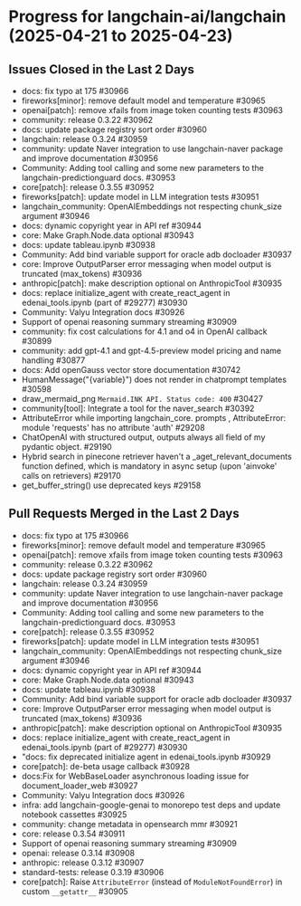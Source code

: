# Progress for langchain-ai/langchain (2025-04-21 to 2025-04-23)


## Issues Closed in the Last 2 Days
- docs: fix typo at 175 #30966
- fireworks[minor]: remove default model and temperature #30965
- openai[patch]: remove xfails from image token counting tests #30963
- community: release 0.3.22 #30962
- docs: update package registry sort order #30960
- langchain: release 0.3.24 #30959
- community: update Naver integration to use langchain-naver package and improve documentation #30956
- Community: Adding tool calling and some new parameters to the langchain-predictionguard docs. #30953
- core[patch]: release 0.3.55 #30952
- fireworks[patch]: update model in LLM integration tests #30951
- langchain_community: OpenAIEmbeddings not respecting chunk_size argument #30946
- docs: dynamic copyright year in API ref #30944
- core: Make Graph.Node.data optional #30943
- docs: update tableau.ipynb #30938
- Community: Add bind variable support for oracle adb docloader #30937
- core: Improve OutputParser error messaging when model output is truncated (max_tokens) #30936
- anthropic[patch]: make description optional on AnthropicTool #30935
- docs: replace initialize_agent with create_react_agent in edenai_tools.ipynb (part of #29277) #30930
- Community: Valyu Integration docs #30926
- Support of openai reasoning summary streaming #30909
- community: fix cost calculations for 4.1 and o4 in OpenAI callback #30899
- community: add gpt-4.1 and gpt-4.5-preview model pricing and name handling #30877
- docs: Add openGauss vector store documentation #30742
- HumanMessage("{variable}") does not render in chatprompt templates #30598
- draw_mermaid_png `Mermaid.INK API. Status code: 400` #30427
- community[tool]: Integrate a tool for the naver_search #30392
- AttributeError while importing langchain_core. prompts , AttributeError: module 'requests' has no attribute 'auth' #29208
- ChatOpenAI with structured output, outputs always all field of my pydantic object. #29190
- Hybrid search in pinecone retriever haven't a _aget_relevant_documents function defined, which is mandatory in async setup (upon 'ainvoke' calls on retrievers) #29170
- get_buffer_string() use deprecated keys #29158

## Pull Requests Merged in the Last 2 Days
- docs: fix typo at 175 #30966
- fireworks[minor]: remove default model and temperature #30965
- openai[patch]: remove xfails from image token counting tests #30963
- community: release 0.3.22 #30962
- docs: update package registry sort order #30960
- langchain: release 0.3.24 #30959
- community: update Naver integration to use langchain-naver package and improve documentation #30956
- Community: Adding tool calling and some new parameters to the langchain-predictionguard docs. #30953
- core[patch]: release 0.3.55 #30952
- fireworks[patch]: update model in LLM integration tests #30951
- langchain_community: OpenAIEmbeddings not respecting chunk_size argument #30946
- docs: dynamic copyright year in API ref #30944
- core: Make Graph.Node.data optional #30943
- docs: update tableau.ipynb #30938
- Community: Add bind variable support for oracle adb docloader #30937
- core: Improve OutputParser error messaging when model output is truncated (max_tokens) #30936
- anthropic[patch]: make description optional on AnthropicTool #30935
- docs: replace initialize_agent with create_react_agent in edenai_tools.ipynb (part of #29277) #30930
- "docs: fix deprecated initialize agent in edenai_tools.ipynb #30929
- core[patch]: de-beta usage callback #30928
- docs:Fix for WebBaseLoader asynchronous loading issue for document_loader_web #30927
- Community: Valyu Integration docs #30926
- infra: add langchain-google-genai to monorepo test deps and update notebook cassettes #30925
- community: change metadata in opensearch mmr #30921
- core: release 0.3.54 #30911
- Support of openai reasoning summary streaming #30909
- openai: release 0.3.14 #30908
- anthropic: release 0.3.12 #30907
- standard-tests: release 0.3.19 #30906
- core[patch]: Raise `AttributeError` (instead of `ModuleNotFoundError`) in custom `__getattr__` #30905
